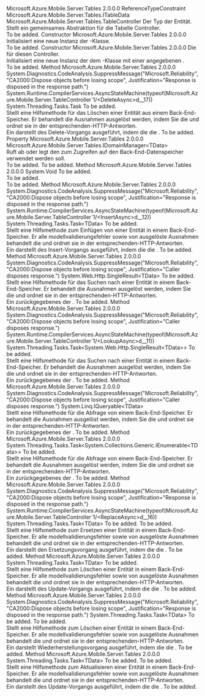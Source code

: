 <Type Name="TableController&lt;TData&gt;" FullName="Microsoft.Azure.Mobile.Server.TableController&lt;TData&gt;">
  <TypeSignature Language="C#" Value="public abstract class TableController&lt;TData&gt; : Microsoft.Azure.Mobile.Server.Tables.TableController where TData : class, ITableData" />
  <TypeSignature Language="ILAsm" Value=".class public auto ansi abstract beforefieldinit TableController`1&lt;class (class Microsoft.Azure.Mobile.Server.Tables.ITableData) TData&gt; extends Microsoft.Azure.Mobile.Server.Tables.TableController" />
  <TypeSignature Language="DocId" Value="T:Microsoft.Azure.Mobile.Server.TableController`1" />
  <TypeSignature Language="VB.NET" Value="Public MustInherit Class TableController(Of TData)&#xA;Inherits TableController" />
  <TypeSignature Language="F#" Value="type TableController&lt;'Data (requires 'Data : null and 'Data :&gt; ITableData)&gt; = class&#xA;    inherit TableController" />
  <AssemblyInfo>
    <AssemblyName>Microsoft.Azure.Mobile.Server.Tables</AssemblyName>
    <AssemblyVersion>2.0.0.0</AssemblyVersion>
  </AssemblyInfo>
  <TypeParameters>
    <TypeParameter Name="TData">
      <Constraints>
        <ParameterAttribute>ReferenceTypeConstraint</ParameterAttribute>
        <InterfaceName>Microsoft.Azure.Mobile.Server.Tables.ITableData</InterfaceName>
      </Constraints>
    </TypeParameter>
  </TypeParameters>
  <Base>
    <BaseTypeName>Microsoft.Azure.Mobile.Server.Tables.TableController</BaseTypeName>
  </Base>
  <Interfaces />
  <Docs>
    <typeparam name="TData">Der Typ der Entität.</typeparam>
    <summary>
            Stellt ein gemeinsames <see cref="T:System.Web.Http.ApiController" /> Abstraktion für die Tabelle Controller.
            </summary>
    <remarks>To be added.</remarks>
  </Docs>
  <Members>
    <Member MemberName=".ctor">
      <MemberSignature Language="C#" Value="protected TableController ();" />
      <MemberSignature Language="ILAsm" Value=".method familyhidebysig specialname rtspecialname instance void .ctor() cil managed" />
      <MemberSignature Language="DocId" Value="M:Microsoft.Azure.Mobile.Server.TableController`1.#ctor" />
      <MemberSignature Language="VB.NET" Value="Protected Sub New ()" />
      <MemberType>Constructor</MemberType>
      <AssemblyInfo>
        <AssemblyName>Microsoft.Azure.Mobile.Server.Tables</AssemblyName>
        <AssemblyVersion>2.0.0.0</AssemblyVersion>
      </AssemblyInfo>
      <Parameters />
      <Docs>
        <summary>
            Initialisiert eine neue Instanz der <see cref="T:Microsoft.Azure.Mobile.Server.TableController`1" />-Klasse.
            </summary>
        <remarks>To be added.</remarks>
      </Docs>
    </Member>
    <Member MemberName=".ctor">
      <MemberSignature Language="C#" Value="protected TableController (Microsoft.Azure.Mobile.Server.Tables.IDomainManager&lt;TData&gt; domainManager);" />
      <MemberSignature Language="ILAsm" Value=".method familyhidebysig specialname rtspecialname instance void .ctor(class Microsoft.Azure.Mobile.Server.Tables.IDomainManager`1&lt;!TData&gt; domainManager) cil managed" />
      <MemberSignature Language="DocId" Value="M:Microsoft.Azure.Mobile.Server.TableController`1.#ctor(Microsoft.Azure.Mobile.Server.Tables.IDomainManager{`0})" />
      <MemberSignature Language="VB.NET" Value="Protected Sub New (domainManager As IDomainManager(Of TData))" />
      <MemberSignature Language="F#" Value="new Microsoft.Azure.Mobile.Server.TableController&lt;'Data (requires 'Data : null and 'Data :&gt; Microsoft.Azure.Mobile.Server.Tables.ITableData)&gt; : Microsoft.Azure.Mobile.Server.Tables.IDomainManager&lt;'Data (requires 'Data : null and 'Data :&gt; Microsoft.Azure.Mobile.Server.Tables.ITableData)&gt; -&gt; Microsoft.Azure.Mobile.Server.TableController&lt;'Data (requires 'Data : null and 'Data :&gt; Microsoft.Azure.Mobile.Server.Tables.ITableData)&gt;" Usage="new Microsoft.Azure.Mobile.Server.TableController&lt;'Data (requires 'Data : null and 'Data :&gt; Microsoft.Azure.Mobile.Server.Tables.ITableData)&gt; domainManager" />
      <MemberType>Constructor</MemberType>
      <AssemblyInfo>
        <AssemblyName>Microsoft.Azure.Mobile.Server.Tables</AssemblyName>
        <AssemblyVersion>2.0.0.0</AssemblyVersion>
      </AssemblyInfo>
      <Parameters>
        <Parameter Name="domainManager" Type="Microsoft.Azure.Mobile.Server.Tables.IDomainManager&lt;TData&gt;" />
      </Parameters>
      <Docs>
        <param name="domainManager">Die <see cref="T:Microsoft.Azure.Mobile.Server.Tables.IDomainManager`1" /> für diesen Controller.</param>
        <summary>
            Initialisiert eine neue Instanz der dem <see cref="T:Microsoft.Azure.Mobile.Server.TableController`1" /> -Klasse mit einer angegebenen <paramref name="domainManager" />.
            </summary>
        <remarks>To be added.</remarks>
      </Docs>
    </Member>
    <Member MemberName="DeleteAsync">
      <MemberSignature Language="C#" Value="protected virtual System.Threading.Tasks.Task DeleteAsync (string id);" />
      <MemberSignature Language="ILAsm" Value=".method familyhidebysig newslot virtual instance class System.Threading.Tasks.Task DeleteAsync(string id) cil managed" />
      <MemberSignature Language="DocId" Value="M:Microsoft.Azure.Mobile.Server.TableController`1.DeleteAsync(System.String)" />
      <MemberSignature Language="VB.NET" Value="Protected Overridable Function DeleteAsync (id As String) As Task" />
      <MemberSignature Language="F#" Value="abstract member DeleteAsync : string -&gt; System.Threading.Tasks.Task&#xA;override this.DeleteAsync : string -&gt; System.Threading.Tasks.Task" Usage="tableController.DeleteAsync id" />
      <MemberType>Method</MemberType>
      <AssemblyInfo>
        <AssemblyName>Microsoft.Azure.Mobile.Server.Tables</AssemblyName>
        <AssemblyVersion>2.0.0.0</AssemblyVersion>
      </AssemblyInfo>
      <Attributes>
        <Attribute>
          <AttributeName>System.Diagnostics.CodeAnalysis.SuppressMessage("Microsoft.Reliability", "CA2000:Dispose objects before losing scope", Justification="Response is disposed in the response path.")</AttributeName>
        </Attribute>
        <Attribute>
          <AttributeName>System.Runtime.CompilerServices.AsyncStateMachine(typeof(Microsoft.Azure.Mobile.Server.TableController`1/&lt;DeleteAsync&gt;d__17))</AttributeName>
        </Attribute>
      </Attributes>
      <ReturnValue>
        <ReturnType>System.Threading.Tasks.Task</ReturnType>
      </ReturnValue>
      <Parameters>
        <Parameter Name="id" Type="System.String" />
      </Parameters>
      <Docs>
        <param name="id">To be added.</param>
        <summary>
            Stellt eine Hilfsmethode für das Löschen einer Entität aus einem Back-End-Speicher. Er behandelt die Ausnahmen ausgelöst werden, indem Sie die <see cref="T:Microsoft.Azure.Mobile.Server.Tables.IDomainManager`1" /> und ordnet sie in der entsprechenden-HTTP-Antworten.
            </summary>
        <returns>Ein <see cref="T:System.Threading.Tasks.Task`1" /> darstellt des Delete-Vorgangs ausgeführt, indem die die <see cref="T:Microsoft.Azure.Mobile.Server.Tables.IDomainManager`1" />.</returns>
        <remarks>To be added.</remarks>
      </Docs>
    </Member>
    <Member MemberName="DomainManager">
      <MemberSignature Language="C#" Value="protected Microsoft.Azure.Mobile.Server.Tables.IDomainManager&lt;TData&gt; DomainManager { get; set; }" />
      <MemberSignature Language="ILAsm" Value=".property instance class Microsoft.Azure.Mobile.Server.Tables.IDomainManager`1&lt;!TData&gt; DomainManager" />
      <MemberSignature Language="DocId" Value="P:Microsoft.Azure.Mobile.Server.TableController`1.DomainManager" />
      <MemberSignature Language="VB.NET" Value="Protected Property DomainManager As IDomainManager(Of TData)" />
      <MemberSignature Language="F#" Value="member this.DomainManager : Microsoft.Azure.Mobile.Server.Tables.IDomainManager&lt;'Data (requires 'Data : null and 'Data :&gt; Microsoft.Azure.Mobile.Server.Tables.ITableData)&gt; with get, set" Usage="Microsoft.Azure.Mobile.Server.TableController&lt;'Data (requires 'Data : null and 'Data :&gt; Microsoft.Azure.Mobile.Server.Tables.ITableData)&gt;.DomainManager" />
      <MemberType>Property</MemberType>
      <AssemblyInfo>
        <AssemblyName>Microsoft.Azure.Mobile.Server.Tables</AssemblyName>
        <AssemblyVersion>2.0.0.0</AssemblyVersion>
      </AssemblyInfo>
      <ReturnValue>
        <ReturnType>Microsoft.Azure.Mobile.Server.Tables.IDomainManager&lt;TData&gt;</ReturnType>
      </ReturnValue>
      <Docs>
        <summary>
            Ruft ab oder legt den <see cref="T:Microsoft.Azure.Mobile.Server.Tables.IDomainManager`1" /> zum Zugreifen auf den Back-End-Datenspeicher verwendet werden soll.
            </summary>
        <value>To be added.</value>
        <remarks>To be added.</remarks>
      </Docs>
    </Member>
    <Member MemberName="Initialize">
      <MemberSignature Language="C#" Value="protected override void Initialize (System.Web.Http.Controllers.HttpControllerContext controllerContext);" />
      <MemberSignature Language="ILAsm" Value=".method familyhidebysig virtual instance void Initialize(class System.Web.Http.Controllers.HttpControllerContext controllerContext) cil managed" />
      <MemberSignature Language="DocId" Value="M:Microsoft.Azure.Mobile.Server.TableController`1.Initialize(System.Web.Http.Controllers.HttpControllerContext)" />
      <MemberSignature Language="VB.NET" Value="Protected Overrides Sub Initialize (controllerContext As HttpControllerContext)" />
      <MemberSignature Language="F#" Value="override this.Initialize : System.Web.Http.Controllers.HttpControllerContext -&gt; unit" Usage="tableController.Initialize controllerContext" />
      <MemberType>Method</MemberType>
      <AssemblyInfo>
        <AssemblyName>Microsoft.Azure.Mobile.Server.Tables</AssemblyName>
        <AssemblyVersion>2.0.0.0</AssemblyVersion>
      </AssemblyInfo>
      <ReturnValue>
        <ReturnType>System.Void</ReturnType>
      </ReturnValue>
      <Parameters>
        <Parameter Name="controllerContext" Type="System.Web.Http.Controllers.HttpControllerContext" />
      </Parameters>
      <Docs>
        <param name="controllerContext">To be added.</param>
        <summary>To be added.</summary>
        <remarks>To be added.</remarks>
        <inheritdoc />
      </Docs>
    </Member>
    <Member MemberName="InsertAsync">
      <MemberSignature Language="C#" Value="protected virtual System.Threading.Tasks.Task&lt;TData&gt; InsertAsync (TData item);" />
      <MemberSignature Language="ILAsm" Value=".method familyhidebysig newslot virtual instance class System.Threading.Tasks.Task`1&lt;!TData&gt; InsertAsync(!TData item) cil managed" />
      <MemberSignature Language="DocId" Value="M:Microsoft.Azure.Mobile.Server.TableController`1.InsertAsync(`0)" />
      <MemberSignature Language="VB.NET" Value="Protected Overridable Function InsertAsync (item As TData) As Task(Of TData)" />
      <MemberSignature Language="F#" Value="abstract member InsertAsync : 'Data -&gt; System.Threading.Tasks.Task&lt;'Data (requires 'Data : null and 'Data :&gt; Microsoft.Azure.Mobile.Server.Tables.ITableData)&gt;&#xA;override this.InsertAsync : 'Data -&gt; System.Threading.Tasks.Task&lt;'Data (requires 'Data : null and 'Data :&gt; Microsoft.Azure.Mobile.Server.Tables.ITableData)&gt;" Usage="tableController.InsertAsync item" />
      <MemberType>Method</MemberType>
      <AssemblyInfo>
        <AssemblyName>Microsoft.Azure.Mobile.Server.Tables</AssemblyName>
        <AssemblyVersion>2.0.0.0</AssemblyVersion>
      </AssemblyInfo>
      <Attributes>
        <Attribute>
          <AttributeName>System.Diagnostics.CodeAnalysis.SuppressMessage("Microsoft.Reliability", "CA2000:Dispose objects before losing scope", Justification="Response is disposed in the response path.")</AttributeName>
        </Attribute>
        <Attribute>
          <AttributeName>System.Runtime.CompilerServices.AsyncStateMachine(typeof(Microsoft.Azure.Mobile.Server.TableController`1/&lt;InsertAsync&gt;d__12))</AttributeName>
        </Attribute>
      </Attributes>
      <ReturnValue>
        <ReturnType>System.Threading.Tasks.Task&lt;TData&gt;</ReturnType>
      </ReturnValue>
      <Parameters>
        <Parameter Name="item" Type="TData" />
      </Parameters>
      <Docs>
        <param name="item">To be added.</param>
        <summary>
            Stellt eine Hilfsmethode zum Einfügen von einer Entität in einem Back-End-Speicher. Er alle modellvalidierungsfehler sowie von ausgelöste Ausnahmen behandelt die <see cref="T:Microsoft.Azure.Mobile.Server.Tables.IDomainManager`1" /> und ordnet sie in der entsprechenden-HTTP-Antworten.
            </summary>
        <returns>Ein <see cref="T:System.Threading.Tasks.Task`1" /> darstellt des Insert-Vorgangs ausgeführt, indem die die <see cref="T:Microsoft.Azure.Mobile.Server.Tables.IDomainManager`1" />.</returns>
        <remarks>To be added.</remarks>
      </Docs>
    </Member>
    <Member MemberName="Lookup">
      <MemberSignature Language="C#" Value="protected virtual System.Web.Http.SingleResult&lt;TData&gt; Lookup (string id);" />
      <MemberSignature Language="ILAsm" Value=".method familyhidebysig newslot virtual instance class System.Web.Http.SingleResult`1&lt;!TData&gt; Lookup(string id) cil managed" />
      <MemberSignature Language="DocId" Value="M:Microsoft.Azure.Mobile.Server.TableController`1.Lookup(System.String)" />
      <MemberSignature Language="VB.NET" Value="Protected Overridable Function Lookup (id As String) As SingleResult(Of TData)" />
      <MemberSignature Language="F#" Value="abstract member Lookup : string -&gt; System.Web.Http.SingleResult&lt;'Data (requires 'Data : null and 'Data :&gt; Microsoft.Azure.Mobile.Server.Tables.ITableData)&gt;&#xA;override this.Lookup : string -&gt; System.Web.Http.SingleResult&lt;'Data (requires 'Data : null and 'Data :&gt; Microsoft.Azure.Mobile.Server.Tables.ITableData)&gt;" Usage="tableController.Lookup id" />
      <MemberType>Method</MemberType>
      <AssemblyInfo>
        <AssemblyName>Microsoft.Azure.Mobile.Server.Tables</AssemblyName>
        <AssemblyVersion>2.0.0.0</AssemblyVersion>
      </AssemblyInfo>
      <Attributes>
        <Attribute>
          <AttributeName>System.Diagnostics.CodeAnalysis.SuppressMessage("Microsoft.Reliability", "CA2000:Dispose objects before losing scope", Justification="Caller disposes response.")</AttributeName>
        </Attribute>
      </Attributes>
      <ReturnValue>
        <ReturnType>System.Web.Http.SingleResult&lt;TData&gt;</ReturnType>
      </ReturnValue>
      <Parameters>
        <Parameter Name="id" Type="System.String" />
      </Parameters>
      <Docs>
        <param name="id">To be added.</param>
        <summary>
            Stellt eine Hilfsmethode für das Suchen nach einer Entität in einem Back-End-Speicher. Er behandelt die Ausnahmen ausgelöst werden, indem Sie die <see cref="T:Microsoft.Azure.Mobile.Server.Tables.IDomainManager`1" /> und ordnet sie in der entsprechenden-HTTP-Antworten.
            </summary>
        <returns>Ein <see cref="T:System.Web.Http.SingleResult`1" /> zurückgegebenes der <see cref="T:Microsoft.Azure.Mobile.Server.Tables.IDomainManager`1" />.</returns>
        <remarks>To be added.</remarks>
      </Docs>
    </Member>
    <Member MemberName="LookupAsync">
      <MemberSignature Language="C#" Value="protected virtual System.Threading.Tasks.Task&lt;System.Web.Http.SingleResult&lt;TData&gt;&gt; LookupAsync (string id);" />
      <MemberSignature Language="ILAsm" Value=".method familyhidebysig newslot virtual instance class System.Threading.Tasks.Task`1&lt;class System.Web.Http.SingleResult`1&lt;!TData&gt;&gt; LookupAsync(string id) cil managed" />
      <MemberSignature Language="DocId" Value="M:Microsoft.Azure.Mobile.Server.TableController`1.LookupAsync(System.String)" />
      <MemberSignature Language="VB.NET" Value="Protected Overridable Function LookupAsync (id As String) As Task(Of SingleResult(Of TData))" />
      <MemberSignature Language="F#" Value="abstract member LookupAsync : string -&gt; System.Threading.Tasks.Task&lt;System.Web.Http.SingleResult&lt;'Data&gt;&gt;&#xA;override this.LookupAsync : string -&gt; System.Threading.Tasks.Task&lt;System.Web.Http.SingleResult&lt;'Data&gt;&gt;" Usage="tableController.LookupAsync id" />
      <MemberType>Method</MemberType>
      <AssemblyInfo>
        <AssemblyName>Microsoft.Azure.Mobile.Server.Tables</AssemblyName>
        <AssemblyVersion>2.0.0.0</AssemblyVersion>
      </AssemblyInfo>
      <Attributes>
        <Attribute>
          <AttributeName>System.Diagnostics.CodeAnalysis.SuppressMessage("Microsoft.Reliability", "CA2000:Dispose objects before losing scope", Justification="Caller disposes response.")</AttributeName>
        </Attribute>
        <Attribute>
          <AttributeName>System.Runtime.CompilerServices.AsyncStateMachine(typeof(Microsoft.Azure.Mobile.Server.TableController`1/&lt;LookupAsync&gt;d__11))</AttributeName>
        </Attribute>
      </Attributes>
      <ReturnValue>
        <ReturnType>System.Threading.Tasks.Task&lt;System.Web.Http.SingleResult&lt;TData&gt;&gt;</ReturnType>
      </ReturnValue>
      <Parameters>
        <Parameter Name="id" Type="System.String" />
      </Parameters>
      <Docs>
        <param name="id">To be added.</param>
        <summary>
            Stellt eine Hilfsmethode für das Suchen nach einer Entität in einem Back-End-Speicher. Er behandelt die Ausnahmen ausgelöst werden, indem Sie die <see cref="T:Microsoft.Azure.Mobile.Server.Tables.IDomainManager`1" /> und ordnet sie in der entsprechenden-HTTP-Antworten.
            </summary>
        <returns>Ein <see cref="T:System.Web.Http.SingleResult`1" /> zurückgegebenes der <see cref="T:Microsoft.Azure.Mobile.Server.Tables.IDomainManager`1" />.</returns>
        <remarks>To be added.</remarks>
      </Docs>
    </Member>
    <Member MemberName="Query">
      <MemberSignature Language="C#" Value="protected virtual System.Linq.IQueryable&lt;TData&gt; Query ();" />
      <MemberSignature Language="ILAsm" Value=".method familyhidebysig newslot virtual instance class System.Linq.IQueryable`1&lt;!TData&gt; Query() cil managed" />
      <MemberSignature Language="DocId" Value="M:Microsoft.Azure.Mobile.Server.TableController`1.Query" />
      <MemberSignature Language="VB.NET" Value="Protected Overridable Function Query () As IQueryable(Of TData)" />
      <MemberSignature Language="F#" Value="abstract member Query : unit -&gt; System.Linq.IQueryable&lt;'Data (requires 'Data : null and 'Data :&gt; Microsoft.Azure.Mobile.Server.Tables.ITableData)&gt;&#xA;override this.Query : unit -&gt; System.Linq.IQueryable&lt;'Data (requires 'Data : null and 'Data :&gt; Microsoft.Azure.Mobile.Server.Tables.ITableData)&gt;" Usage="tableController.Query " />
      <MemberType>Method</MemberType>
      <AssemblyInfo>
        <AssemblyName>Microsoft.Azure.Mobile.Server.Tables</AssemblyName>
        <AssemblyVersion>2.0.0.0</AssemblyVersion>
      </AssemblyInfo>
      <Attributes>
        <Attribute>
          <AttributeName>System.Diagnostics.CodeAnalysis.SuppressMessage("Microsoft.Reliability", "CA2000:Dispose objects before losing scope", Justification="Caller disposes response.")</AttributeName>
        </Attribute>
      </Attributes>
      <ReturnValue>
        <ReturnType>System.Linq.IQueryable&lt;TData&gt;</ReturnType>
      </ReturnValue>
      <Parameters />
      <Docs>
        <summary>
            Stellt eine Hilfsmethode für die Abfrage von einem Back-End-Speicher. Er behandelt die Ausnahmen ausgelöst werden, indem Sie die <see cref="T:Microsoft.Azure.Mobile.Server.Tables.IDomainManager`1" /> und ordnet sie in der entsprechenden-HTTP-Antworten.
            </summary>
        <returns>Ein <see cref="T:System.Linq.IQueryable`1" /> zurückgegebenes der <see cref="T:Microsoft.Azure.Mobile.Server.Tables.IDomainManager`1" />.</returns>
        <remarks>To be added.</remarks>
      </Docs>
    </Member>
    <Member MemberName="QueryAsync">
      <MemberSignature Language="C#" Value="protected virtual System.Threading.Tasks.Task&lt;System.Collections.Generic.IEnumerable&lt;TData&gt;&gt; QueryAsync (System.Web.Http.OData.Query.ODataQueryOptions query);" />
      <MemberSignature Language="ILAsm" Value=".method familyhidebysig newslot virtual instance class System.Threading.Tasks.Task`1&lt;class System.Collections.Generic.IEnumerable`1&lt;!TData&gt;&gt; QueryAsync(class System.Web.Http.OData.Query.ODataQueryOptions query) cil managed" />
      <MemberSignature Language="DocId" Value="M:Microsoft.Azure.Mobile.Server.TableController`1.QueryAsync(System.Web.Http.OData.Query.ODataQueryOptions)" />
      <MemberSignature Language="VB.NET" Value="Protected Overridable Function QueryAsync (query As ODataQueryOptions) As Task(Of IEnumerable(Of TData))" />
      <MemberSignature Language="F#" Value="abstract member QueryAsync : System.Web.Http.OData.Query.ODataQueryOptions -&gt; System.Threading.Tasks.Task&lt;seq&lt;'Data&gt;&gt;&#xA;override this.QueryAsync : System.Web.Http.OData.Query.ODataQueryOptions -&gt; System.Threading.Tasks.Task&lt;seq&lt;'Data&gt;&gt;" Usage="tableController.QueryAsync query" />
      <MemberType>Method</MemberType>
      <AssemblyInfo>
        <AssemblyName>Microsoft.Azure.Mobile.Server.Tables</AssemblyName>
        <AssemblyVersion>2.0.0.0</AssemblyVersion>
      </AssemblyInfo>
      <ReturnValue>
        <ReturnType>System.Threading.Tasks.Task&lt;System.Collections.Generic.IEnumerable&lt;TData&gt;&gt;</ReturnType>
      </ReturnValue>
      <Parameters>
        <Parameter Name="query" Type="System.Web.Http.OData.Query.ODataQueryOptions" />
      </Parameters>
      <Docs>
        <param name="query">To be added.</param>
        <summary>
            Stellt eine Hilfsmethode für die Abfrage von einem Back-End-Speicher. Er behandelt die Ausnahmen ausgelöst werden, indem Sie die <see cref="T:Microsoft.Azure.Mobile.Server.Tables.IDomainManager`1" /> und ordnet sie in der entsprechenden-HTTP-Antworten.
            </summary>
        <returns>Ein <see cref="T:System.Linq.IQueryable`1" /> zurückgegebenes der <see cref="T:Microsoft.Azure.Mobile.Server.Tables.IDomainManager`1" />.</returns>
        <remarks>To be added.</remarks>
      </Docs>
    </Member>
    <Member MemberName="ReplaceAsync">
      <MemberSignature Language="C#" Value="protected virtual System.Threading.Tasks.Task&lt;TData&gt; ReplaceAsync (string id, TData item);" />
      <MemberSignature Language="ILAsm" Value=".method familyhidebysig newslot virtual instance class System.Threading.Tasks.Task`1&lt;!TData&gt; ReplaceAsync(string id, !TData item) cil managed" />
      <MemberSignature Language="DocId" Value="M:Microsoft.Azure.Mobile.Server.TableController`1.ReplaceAsync(System.String,`0)" />
      <MemberSignature Language="VB.NET" Value="Protected Overridable Function ReplaceAsync (id As String, item As TData) As Task(Of TData)" />
      <MemberSignature Language="F#" Value="abstract member ReplaceAsync : string * 'Data -&gt; System.Threading.Tasks.Task&lt;'Data (requires 'Data : null and 'Data :&gt; Microsoft.Azure.Mobile.Server.Tables.ITableData)&gt;&#xA;override this.ReplaceAsync : string * 'Data -&gt; System.Threading.Tasks.Task&lt;'Data (requires 'Data : null and 'Data :&gt; Microsoft.Azure.Mobile.Server.Tables.ITableData)&gt;" Usage="tableController.ReplaceAsync (id, item)" />
      <MemberType>Method</MemberType>
      <AssemblyInfo>
        <AssemblyName>Microsoft.Azure.Mobile.Server.Tables</AssemblyName>
        <AssemblyVersion>2.0.0.0</AssemblyVersion>
      </AssemblyInfo>
      <Attributes>
        <Attribute>
          <AttributeName>System.Diagnostics.CodeAnalysis.SuppressMessage("Microsoft.Reliability", "CA2000:Dispose objects before losing scope", Justification="Response is disposed in the response path.")</AttributeName>
        </Attribute>
        <Attribute>
          <AttributeName>System.Runtime.CompilerServices.AsyncStateMachine(typeof(Microsoft.Azure.Mobile.Server.TableController`1/&lt;ReplaceAsync&gt;d__16))</AttributeName>
        </Attribute>
      </Attributes>
      <ReturnValue>
        <ReturnType>System.Threading.Tasks.Task&lt;TData&gt;</ReturnType>
      </ReturnValue>
      <Parameters>
        <Parameter Name="id" Type="System.String" />
        <Parameter Name="item" Type="TData" />
      </Parameters>
      <Docs>
        <param name="id">To be added.</param>
        <param name="item">To be added.</param>
        <summary>
            Stellt eine Hilfsmethode zum Ersetzen einer Entität in einem Back-End-Speicher. Er alle modellvalidierungsfehler sowie von ausgelöste Ausnahmen behandelt die <see cref="T:Microsoft.Azure.Mobile.Server.Tables.IDomainManager`1" /> und ordnet sie in der entsprechenden-HTTP-Antworten.
            </summary>
        <returns>Ein <see cref="T:System.Threading.Tasks.Task`1" /> darstellt den Ersetzungsvorgang ausgeführt, indem die die <see cref="T:Microsoft.Azure.Mobile.Server.Tables.IDomainManager`1" />.</returns>
        <remarks>To be added.</remarks>
      </Docs>
    </Member>
    <Member MemberName="UndeleteAsync">
      <MemberSignature Language="C#" Value="protected virtual System.Threading.Tasks.Task&lt;TData&gt; UndeleteAsync (string id);" />
      <MemberSignature Language="ILAsm" Value=".method familyhidebysig newslot virtual instance class System.Threading.Tasks.Task`1&lt;!TData&gt; UndeleteAsync(string id) cil managed" />
      <MemberSignature Language="DocId" Value="M:Microsoft.Azure.Mobile.Server.TableController`1.UndeleteAsync(System.String)" />
      <MemberSignature Language="VB.NET" Value="Protected Overridable Function UndeleteAsync (id As String) As Task(Of TData)" />
      <MemberSignature Language="F#" Value="abstract member UndeleteAsync : string -&gt; System.Threading.Tasks.Task&lt;'Data (requires 'Data : null and 'Data :&gt; Microsoft.Azure.Mobile.Server.Tables.ITableData)&gt;&#xA;override this.UndeleteAsync : string -&gt; System.Threading.Tasks.Task&lt;'Data (requires 'Data : null and 'Data :&gt; Microsoft.Azure.Mobile.Server.Tables.ITableData)&gt;" Usage="tableController.UndeleteAsync id" />
      <MemberType>Method</MemberType>
      <AssemblyInfo>
        <AssemblyName>Microsoft.Azure.Mobile.Server.Tables</AssemblyName>
        <AssemblyVersion>2.0.0.0</AssemblyVersion>
      </AssemblyInfo>
      <ReturnValue>
        <ReturnType>System.Threading.Tasks.Task&lt;TData&gt;</ReturnType>
      </ReturnValue>
      <Parameters>
        <Parameter Name="id" Type="System.String" />
      </Parameters>
      <Docs>
        <param name="id">To be added.</param>
        <summary>
            Stellt eine Hilfsmethode zum Löschen einer Entität in einem Back-End-Speicher. Er alle modellvalidierungsfehler sowie von ausgelöste Ausnahmen behandelt die <see cref="T:Microsoft.Azure.Mobile.Server.Tables.IDomainManager`1" /> und ordnet sie in der entsprechenden-HTTP-Antworten.
            </summary>
        <returns>Ein <see cref="T:System.Threading.Tasks.Task`1" /> darstellt des Update-Vorgangs ausgeführt, indem die die <see cref="T:Microsoft.Azure.Mobile.Server.Tables.IDomainManager`1" />.</returns>
        <remarks>To be added.</remarks>
      </Docs>
    </Member>
    <Member MemberName="UndeleteAsync">
      <MemberSignature Language="C#" Value="protected virtual System.Threading.Tasks.Task&lt;TData&gt; UndeleteAsync (string id, System.Web.Http.OData.Delta&lt;TData&gt; patch);" />
      <MemberSignature Language="ILAsm" Value=".method familyhidebysig newslot virtual instance class System.Threading.Tasks.Task`1&lt;!TData&gt; UndeleteAsync(string id, class System.Web.Http.OData.Delta`1&lt;!TData&gt; patch) cil managed" />
      <MemberSignature Language="DocId" Value="M:Microsoft.Azure.Mobile.Server.TableController`1.UndeleteAsync(System.String,System.Web.Http.OData.Delta{`0})" />
      <MemberSignature Language="VB.NET" Value="Protected Overridable Function UndeleteAsync (id As String, patch As Delta(Of TData)) As Task(Of TData)" />
      <MemberSignature Language="F#" Value="abstract member UndeleteAsync : string * System.Web.Http.OData.Delta&lt;'Data (requires 'Data : null and 'Data :&gt; Microsoft.Azure.Mobile.Server.Tables.ITableData)&gt; -&gt; System.Threading.Tasks.Task&lt;'Data (requires 'Data : null and 'Data :&gt; Microsoft.Azure.Mobile.Server.Tables.ITableData)&gt;&#xA;override this.UndeleteAsync : string * System.Web.Http.OData.Delta&lt;'Data (requires 'Data : null and 'Data :&gt; Microsoft.Azure.Mobile.Server.Tables.ITableData)&gt; -&gt; System.Threading.Tasks.Task&lt;'Data (requires 'Data : null and 'Data :&gt; Microsoft.Azure.Mobile.Server.Tables.ITableData)&gt;" Usage="tableController.UndeleteAsync (id, patch)" />
      <MemberType>Method</MemberType>
      <AssemblyInfo>
        <AssemblyName>Microsoft.Azure.Mobile.Server.Tables</AssemblyName>
        <AssemblyVersion>2.0.0.0</AssemblyVersion>
      </AssemblyInfo>
      <Attributes>
        <Attribute>
          <AttributeName>System.Diagnostics.CodeAnalysis.SuppressMessage("Microsoft.Reliability", "CA2000:Dispose objects before losing scope", Justification="Response is disposed in the response path.")</AttributeName>
        </Attribute>
      </Attributes>
      <ReturnValue>
        <ReturnType>System.Threading.Tasks.Task&lt;TData&gt;</ReturnType>
      </ReturnValue>
      <Parameters>
        <Parameter Name="id" Type="System.String" />
        <Parameter Name="patch" Type="System.Web.Http.OData.Delta&lt;TData&gt;" />
      </Parameters>
      <Docs>
        <param name="id">To be added.</param>
        <param name="patch">To be added.</param>
        <summary>
            Stellt eine Hilfsmethode zum Löschen einer Entität in einem Back-End-Speicher. Er alle modellvalidierungsfehler sowie von ausgelöste Ausnahmen behandelt die <see cref="T:Microsoft.Azure.Mobile.Server.Tables.IDomainManager`1" /> und ordnet sie in der entsprechenden-HTTP-Antworten.
            </summary>
        <returns>Ein <see cref="T:System.Threading.Tasks.Task`1" /> darstellt Wiederherstellungsvorgang ausgeführt, indem die die <see cref="T:Microsoft.Azure.Mobile.Server.Tables.IDomainManager`1" />.</returns>
        <remarks>To be added.</remarks>
      </Docs>
    </Member>
    <Member MemberName="UpdateAsync">
      <MemberSignature Language="C#" Value="protected virtual System.Threading.Tasks.Task&lt;TData&gt; UpdateAsync (string id, System.Web.Http.OData.Delta&lt;TData&gt; patch);" />
      <MemberSignature Language="ILAsm" Value=".method familyhidebysig newslot virtual instance class System.Threading.Tasks.Task`1&lt;!TData&gt; UpdateAsync(string id, class System.Web.Http.OData.Delta`1&lt;!TData&gt; patch) cil managed" />
      <MemberSignature Language="DocId" Value="M:Microsoft.Azure.Mobile.Server.TableController`1.UpdateAsync(System.String,System.Web.Http.OData.Delta{`0})" />
      <MemberSignature Language="VB.NET" Value="Protected Overridable Function UpdateAsync (id As String, patch As Delta(Of TData)) As Task(Of TData)" />
      <MemberSignature Language="F#" Value="abstract member UpdateAsync : string * System.Web.Http.OData.Delta&lt;'Data (requires 'Data : null and 'Data :&gt; Microsoft.Azure.Mobile.Server.Tables.ITableData)&gt; -&gt; System.Threading.Tasks.Task&lt;'Data (requires 'Data : null and 'Data :&gt; Microsoft.Azure.Mobile.Server.Tables.ITableData)&gt;&#xA;override this.UpdateAsync : string * System.Web.Http.OData.Delta&lt;'Data (requires 'Data : null and 'Data :&gt; Microsoft.Azure.Mobile.Server.Tables.ITableData)&gt; -&gt; System.Threading.Tasks.Task&lt;'Data (requires 'Data : null and 'Data :&gt; Microsoft.Azure.Mobile.Server.Tables.ITableData)&gt;" Usage="tableController.UpdateAsync (id, patch)" />
      <MemberType>Method</MemberType>
      <AssemblyInfo>
        <AssemblyName>Microsoft.Azure.Mobile.Server.Tables</AssemblyName>
        <AssemblyVersion>2.0.0.0</AssemblyVersion>
      </AssemblyInfo>
      <ReturnValue>
        <ReturnType>System.Threading.Tasks.Task&lt;TData&gt;</ReturnType>
      </ReturnValue>
      <Parameters>
        <Parameter Name="id" Type="System.String" />
        <Parameter Name="patch" Type="System.Web.Http.OData.Delta&lt;TData&gt;" />
      </Parameters>
      <Docs>
        <param name="id">To be added.</param>
        <param name="patch">To be added.</param>
        <summary>
            Stellt eine Hilfsmethode zum Aktualisieren einer Entität in einem Back-End-Speicher. Er alle modellvalidierungsfehler sowie von ausgelöste Ausnahmen behandelt die <see cref="T:Microsoft.Azure.Mobile.Server.Tables.IDomainManager`1" /> und ordnet sie in der entsprechenden-HTTP-Antworten.
            </summary>
        <returns>Ein <see cref="T:System.Threading.Tasks.Task`1" /> darstellt des Update-Vorgangs ausgeführt, indem die die <see cref="T:Microsoft.Azure.Mobile.Server.Tables.IDomainManager`1" />.</returns>
        <remarks>To be added.</remarks>
      </Docs>
    </Member>
  </Members>
</Type>